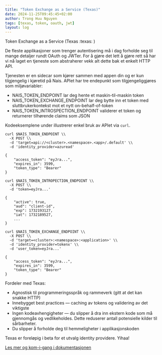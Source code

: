 ```yaml
---
title: "Token Exchange as a Service (Texas)"
date: 2024-11-25T09:45:45+02:00
author: Trong Huu Nguyen
tags: [texas, token, oauth, jwt]
layout: log
---
```


Token Exchange as a Service (Texas :texas: )

De fleste applikasjoner som trenger autentisering må i dag forholde seg til mange detaljer rundt OAuth og JWTer. For å gjøre det lett å gjøre rett så har vi nå laget en tjeneste som abstraherer vekk alt dette bak et enkelt HTTP API.

Tjenesten er en sidecar som kjører sammen med appen din og er kun tilgjengelig i kjøretid på Nais. APIet har tre endepunkt som tilgjengeliggjøres som miljøvariabler:

- NAIS_TOKEN_ENDPOINT lar deg hente et maskin-til-maskin token
- NAIS_TOKEN_EXCHANGE_ENDPOINT lar deg bytte inn et token med sluttbrukerkontekst mot et nytt on-behalf-of-token
- NAIS_TOKEN_INTROSPECTION_ENDPOINT validerer et token og returnerer tilhørende claims som JSON

Kodeeksemplene under illustrerer enkel bruk av APIet via `curl`.

```shell
curl $NAIS_TOKEN_ENDPOINT \\
  -X POST \\
  -d 'target=api://<cluster>.<namespace>.<app>/.default' \\
  -d 'identity_provider=azuread'

{
    "access_token": "eyJra...",
    "expires_in": 3599,
    "token_type": "Bearer"
}
```

```shell
curl $NAIS_TOKEN_INTROPECTION_ENDPOINT \\
  -X POST \\
  -d 'token=eyJra...'

{
    "active": true,
    "aud": "client-id",
    "exp": 1732193127,
    "iat": 1732189527,
    ...
}

```

```shell
curl $NAIS_TOKEN_EXCHANGE_ENDPOINT \\
  -X POST \\
  -d 'target=<cluster>:<namespace>:<application>' \\
  -d 'identity_provider=tokenx' \\
  -d 'user_token=eyJra...'

{
    "access_token": "eyJra...",
    "expires_in": 3599,
    "token_type": "Bearer"
}
```

Fordeler med Texas:

- Agnostisk til programmeringsspråk og rammeverk (gitt at det kan snakke HTTP)
- Innebygget best practices — caching av tokens og validering av det viktigste
- Ingen kodeavhengigheter — du slipper å dra inn ekstern kode som må gjennomgås og vedlikeholdes. Dette reduserer antall potensielle kilder til sårbarheter.
- Du slipper å forholde deg til hemmeligheter i applikasjonskoden

Texas er foreløpig i beta for et utvalg identity providere. Yihaa!

[Les mer og kom-i-gang i dokumentasjonen](https://doc.nais.io/auth/explanations/#texas)
